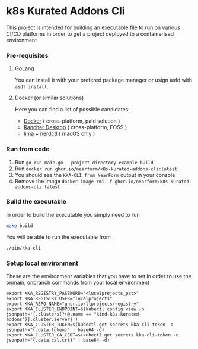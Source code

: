 # k8s Kurated Addons Cli

This project is intended for building an executable file to run on various CI/CD platforms in order to get a project deployed to a containerised environment

### Pre-requisites

1. GoLang

    You can install it with your prefered package manager or usign asfd with `asdf install`.

2. Docker (or similar solutions)  

    Here you can find a list of possible candidates:
    - [Docker](https://docs.docker.com/engine/install/) ( cross-platform, paid solution )
    - [Rancher Desktop](https://rancherdesktop.io/) ( cross-platform, FOSS )
    - [lima](https://github.com/lima-vm/lima) + [nerdctl](https://github.com/containerd/nerdctl) ( macOS only )


### Run from code

1. Run `go run main.go --project-directory example build`
2. Run `docker run ghcr.io/nearform/k8s-kurated-addons-cli:latest`
3. You should see the `KKA-CLI from NearForm` output in your console
4. Remove the image `docker image rmi -f ghcr.io/nearform/k8s-kurated-addons-cli:latest`

### Build the executable

In order to build the executable you simply need to run 

```bash
make build
```

You will be able to run the executable from 

```bash
./bin/kka-cli
```

### Setup local environment

These are the environment variables that you have to set in order to use the onmain, onbranch commands from your local environment

```
export KKA_REGISTRY_PASSWORD="<lucalprojects_pat>"
export KKA_REGISTRY_USER="lucalprojects"
export KKA_REPO_NAME="ghcr.io/llprojects/registry"
export KKA_CLUSTER_ENDPOINT=$(kubectl config view -o jsonpath='{.clusters[?(@.name == "kind-k8s-kurated-addons")].cluster.server}')
export KKA_CLUSTER_TOKEN=$(kubectl get secrets kka-cli-token -o jsonpath="{.data.token}" | base64 -d)
export KKA_CLUSTER_CA_CERT=$(kubectl get secrets kka-cli-token -o jsonpath="{.data.ca\.crt}" | base64 -d)
```
